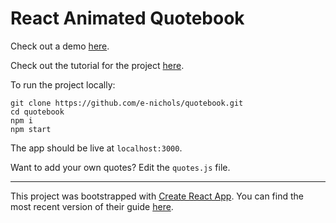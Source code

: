 # React Animated Quotebook

Check out a demo [here](https://randomquotebook.surge.sh).

Check out the tutorial for the project [here](http://etnichols.com/react-quotebook-tutorial/).

To run the project locally:

```
git clone https://github.com/e-nichols/quotebook.git
cd quotebook
npm i
npm start
```

The app should be live at ```localhost:3000```.

Want to add your own quotes? Edit the ```quotes.js``` file.

---
This project was bootstrapped with [Create React App](https://github.com/facebookincubator/create-react-app). You can find the most recent version of their guide [here](https://github.com/facebookincubator/create-react-app/blob/master/packages/react-scripts/template/README.md).
